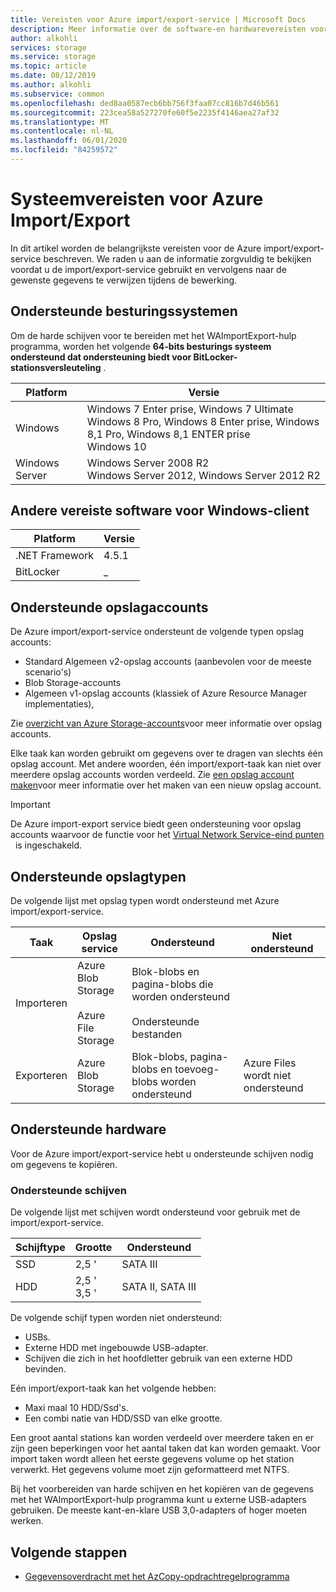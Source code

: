 ```yaml
---
title: Vereisten voor Azure import/export-service | Microsoft Docs
description: Meer informatie over de software-en hardwarevereisten voor Azure import/export-service.
author: alkohli
services: storage
ms.service: storage
ms.topic: article
ms.date: 08/12/2019
ms.author: alkohli
ms.subservice: common
ms.openlocfilehash: ded8aa0587ecb6bb756f3faa07cc816b7d46b561
ms.sourcegitcommit: 223cea58a527270fe60f5e2235f4146aea27af32
ms.translationtype: MT
ms.contentlocale: nl-NL
ms.lasthandoff: 06/01/2020
ms.locfileid: "84259572"
---
```

# <a name="azure-importexport-system-requirements"></a>Systeemvereisten voor Azure Import/Export

In dit artikel worden de belangrijkste vereisten voor de Azure import/export-service beschreven. We raden u aan de informatie zorgvuldig te bekijken voordat u de import/export-service gebruikt en vervolgens naar de gewenste gegevens te verwijzen tijdens de bewerking.

## <a name="supported-operating-systems"></a>Ondersteunde besturingssystemen

Om de harde schijven voor te bereiden met het WAImportExport-hulp programma, worden het volgende **64-bits besturings systeem ondersteund dat ondersteuning biedt voor BitLocker-stationsversleuteling** .


|Platform |Versie |
|---------|---------|
|Windows     | Windows 7 Enter prise, Windows 7 Ultimate <br> Windows 8 Pro, Windows 8 Enter prise, Windows 8,1 Pro, Windows 8,1 ENTER prise <br> Windows 10        |
|Windows Server     |Windows Server 2008 R2 <br> Windows Server 2012, Windows Server 2012 R2         |

## <a name="other-required-software-for-windows-client"></a>Andere vereiste software voor Windows-client

|Platform |Versie |
|---------|---------|
|.NET Framework    | 4.5.1       |
| BitLocker        |  _          |


## <a name="supported-storage-accounts"></a>Ondersteunde opslagaccounts

De Azure import/export-service ondersteunt de volgende typen opslag accounts:

- Standard Algemeen v2-opslag accounts (aanbevolen voor de meeste scenario's)
- Blob Storage-accounts
- Algemeen v1-opslag accounts (klassiek of Azure Resource Manager implementaties),

Zie [overzicht van Azure Storage-accounts](storage-account-overview.md)voor meer informatie over opslag accounts.

Elke taak kan worden gebruikt om gegevens over te dragen van slechts één opslag account. Met andere woorden, één import/export-taak kan niet over meerdere opslag accounts worden verdeeld. Zie [een opslag account maken](storage-account-create.md)voor meer informatie over het maken van een nieuw opslag account.

> [!IMPORTANT]
> De Azure import-export service biedt geen ondersteuning voor opslag accounts waarvoor de functie voor het [Virtual Network Service-eind punten](../../virtual-network/virtual-network-service-endpoints-overview.md)   is ingeschakeld. 

## <a name="supported-storage-types"></a>Ondersteunde opslagtypen

De volgende lijst met opslag typen wordt ondersteund met Azure import/export-service.


|Taak  |Opslag service |Ondersteund  |Niet ondersteund  |
|---------|---------|---------|---------|
|Importeren     |  Azure Blob Storage <br><br> Azure File Storage       | Blok-blobs en pagina-blobs die worden ondersteund <br><br> Ondersteunde bestanden          |
|Exporteren     |   Azure Blob Storage       | Blok-blobs, pagina-blobs en toevoeg-blobs worden ondersteund         | Azure Files wordt niet ondersteund


## <a name="supported-hardware"></a>Ondersteunde hardware

Voor de Azure import/export-service hebt u ondersteunde schijven nodig om gegevens te kopiëren.

### <a name="supported-disks"></a>Ondersteunde schijven

De volgende lijst met schijven wordt ondersteund voor gebruik met de import/export-service.


|Schijftype  |Grootte  |Ondersteund |
|---------|---------|---------|
|SSD    |   2,5 '      |SATA III          |
|HDD     |  2,5 '<br>3,5 '       |SATA II, SATA III         |

De volgende schijf typen worden niet ondersteund:

- USBs.
- Externe HDD met ingebouwde USB-adapter.
- Schijven die zich in het hoofdletter gebruik van een externe HDD bevinden.

Eén import/export-taak kan het volgende hebben:

- Maxi maal 10 HDD/Ssd's.
- Een combi natie van HDD/SSD van elke grootte.

Een groot aantal stations kan worden verdeeld over meerdere taken en er zijn geen beperkingen voor het aantal taken dat kan worden gemaakt. Voor import taken wordt alleen het eerste gegevens volume op het station verwerkt. Het gegevens volume moet zijn geformatteerd met NTFS.

Bij het voorbereiden van harde schijven en het kopiëren van de gegevens met het WAImportExport-hulp programma kunt u externe USB-adapters gebruiken. De meeste kant-en-klare USB 3,0-adapters of hoger moeten werken.

## <a name="next-steps"></a>Volgende stappen

* [Gegevensoverdracht met het AzCopy-opdrachtregelprogramma](storage-use-azcopy.md)
